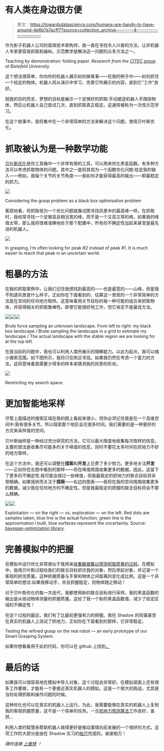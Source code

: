 # 有人类在身边很方便

> 原文：<https://towardsdatascience.com/humans-are-handy-to-have-around-4e6b7a7acff7?source=collection_archive---------4----------------------->

作为影子机器人公司的首席技术架构师，我一直在寻找令人兴奋的方法，让非机器人专家更容易抓取和操纵。示范教学是解决这一问题的众多方法之一。

Teaching by demonstration: folding paper. *Research from the* [*CITEC group*](https://www.cit-ec.de/en) *at Bielefeld University.*

这个想法很简单，你向你的机器人展示如何做某事——在我的例子中——如何抓住一个给定的物体。机器人将从演示中学习，完善它所展示的内容，直到它“工作”良好。

就我的目的而言，梦想的目标是展示一个足够好的抓取:手动塑造机器人手围绕物体，然后让机器人自己尝试几次，直到抓取真正稳定。这通常被称为一次性示范学习。

在这个故事中，我将集中在一个非常简单的方法来解决这个问题，使用贝叶斯优化。

# 抓取被认为是一种数学功能

[贝叶斯优化](https://github.com/fmfn/BayesianOptimization)是你工具箱中一个非常有用的工具，可以用来优化黑盒函数。有多种方法可以考虑抓取物体的问题。其中之一是将其视为一个函数优化问题:给定我的输入——例如，我每个关节的关节角度——我如何才能获得最高的输出——即最稳定的抓力。

![](img/a7e5a43cc8d704320eb6a661a603e33b.png)

Considering the grasp problem as a black box optimisation problem

客观地看，将抓取视为一个优化问题就像试图寻找风景中的最高峰一样。在抓取时，我经常寻找一个足够高且相当宽的峰，而不是一个又高又窄的峰。如果我的峰值太窄，那么我将很难准确地处于那个配置中，所有的不确定性加起来甚至是最先进的机器人。

![](img/f82df31cb610f88de7d3506795d4f3c0.png)

In grasping, I’m often looking for peak #2 instead of peak #1\. It is much easier to reach that peak in an uncertain world.

# 粗暴的方法

在我的抓取案例中，让我们记住我想找到最高的——也是最宽的——山峰，但是我不知道风景是什么样子。正如你在下面看到的，估算这一景观的一个非常简单的方法是在空间的任何地方取样。这意味着用关节目标的每一种可能的组合来抓取物体，并获得相关的抓取鲁棒性。即使它能很好地工作，但它肯定不是最佳方法。

![](img/22a56a88c553d79c1961b5674d94bfee.png)![](img/8d59df0af40a3c7f7fe7496d4f216aa5.png)![](img/59c15a9f3986245355c5dc7981669e92.png)

Brute force sampling an unknown landscape. From left to right: my black box landscape / Brute sampling the landscape in a grid to estimate my landscape / The actual landscape with the stable region we are looking for at the top left.

在我当前的问题中，我也可以利用人类所展示的理解能力。以此为起点，我可以缩小搜索范围。如下图所示，我将只在附近寻找。如果我仍然在考虑一个蛮力的方法，这将意味着我需要少得多的样本来猜测我的风景的形状。

![](img/b391d33dcc2233c68588bfe0939e09d5.png)

Restricting my search space.

# 更加智能地采样

尽管上面描述的搜索区域在我的图上看起来很小，但你必须记住我是在一个高维空间中:我有很多关节。所以探索那个地区会花很多时间。我们需要的是一种更好的方式来采样我的空间。

贝叶斯抽样是一种经过充分研究的方法，它可以最大限度地收集每次取样的信息。主要的想法是收集尽可能多的关于峰值的信息，同时不要花太多时间在抓地力不好的地方取样。

在这个方法中，我还可以调整在**探索**和**开发**上花费了多少努力。更多地关注**开发**——正如你在左图中看到的那样——将在峰值周围收集更多的数据。因此，这留下了更多的不确定性:我可能会错过一些峰值，但我最稳定的抓地力的联合目标将非常精确。如果我转而关注于**探索**——右边的图表——我将在我的空间周围收集更多的数据，减少我在任何地方的不确定性。但是我最稳定的把握的联合目标将会不那么精确。

![](img/759e22759e0c10ea606b35e8ccd463d4.png)![](img/cfdda894685bd73403c19fe56e27edef.png)

Exploitation — on the right — vs. exploration — on the left. Red dots are samples taken, blue line is the actual function, green line is the approximation I built, blue surfaces represent the uncertainty. Source: [bayesian-optimization library](https://github.com/fmfn/BayesianOptimization/blob/master/examples/exploitation%20vs%20exploration.ipynb).

# 完善模拟中的把握

在模拟中运行优化非常类似于我用来[收集数据集以预测抓取质量的过程](https://medium.freecodecamp.org/teaching-my-robot-to-think-my-grasp-sucks-5e3d5a908745)。在模拟中，我用贝叶斯过程给我们的联合目标抓住我的对象，然后举起对象，并记录一个客观的抓住质量。这种抓握质量与手掌和物体之间距离的变化成比例。这是一个非常简单的想法:如果我移动手，并且抓握稳定，则物体随之移动！

对于贝叶斯优化的每一次迭代，我都使用新的联合目标进行采样。我的黑盒函数的输出是从摇动物体测量的抓握质量。这给了我一个新的黑盒函数值，减少了给定区域的不确定性！

在这个过程的最后，我们有了比最初更强有力的把握。我在 Shadow 的同事甚至在真实的机器人上测试了抓地力，正如你在下面看到的那样，它非常稳定。

Testing the refined grasp on the real robot — an early prototype of our Smart Grasping System.

如果你想看看用于此的代码，你可以在 github 上找到[。](https://github.com/shadow-robot/smart_grasping_sandbox/blob/master/smart_grasping_sandbox/notebooks/Grasp%20Bayesian%20Optimization.ipynb)

# 最后的话

如果我可以很容易地在模拟中导入对象，这个过程会非常好。在模拟层面上还有很多工作要做，才能有一个更接近真实机器人的模拟。这是一个很大的挑战，尤其是当你处理抓取和操作问题的时候。

这种优化也可以在真实的机器人上运行。为此，我需要能够在真实的机器人上复制我的客观抓握质量，这不是一个简单的任务。一旦[抓地力预测算法](https://medium.freecodecamp.org/teaching-my-robot-to-think-my-grasp-sucks-5e3d5a908745)工作良好，虽然…

利用人类的智慧来帮助机器人做得更好是推动事情向前发展的一个很好的方式。这项工作的大部分是由在 Shadow 实习的[帕万](https://www.linkedin.com/in/dagrol)完成的。谢谢帕万！

*随时连接* [*上推特*](http://twitter.com/ugocupcic) *！*
